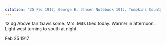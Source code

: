 ```yaml
---
citation: "25 Feb 1917, George E. Jansen Notebook 1917, Tompkins County History Center"
---
```

12 dg Above fair thaws some. Mrs. Mills Died today. Warmer in afternoon. Light west turning to south at night. 

Feb 25 1917
